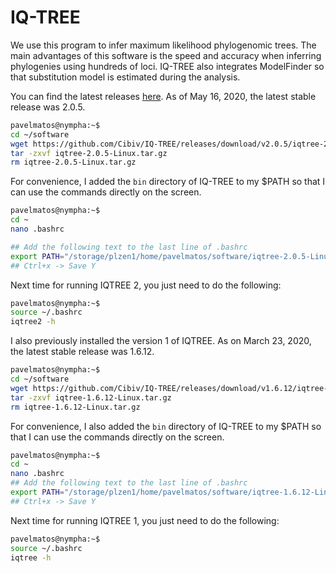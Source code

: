 # IQ-TREE
We use this program to infer maximum likelihood phylogenomic trees. The main advantages of this software is the speed and accuracy when inferring phylogenies using hundreds of loci. IQ-TREE also integrates ModelFinder so that substitution model is estimated during the analysis.

You can find the latest releases [here](https://github.com/Cibiv/IQ-TREE/releases). As of May 16, 2020, the latest stable release was 2.0.5.

```bash
pavelmatos@nympha:~$
cd ~/software
wget https://github.com/Cibiv/IQ-TREE/releases/download/v2.0.5/iqtree-2.0.5-Linux.tar.gz
tar -zxvf iqtree-2.0.5-Linux.tar.gz
rm iqtree-2.0.5-Linux.tar.gz
```

For convenience, I added the `bin` directory of IQ-TREE to my $PATH so that I can use the commands directly on the screen.

```bash
pavelmatos@nympha:~$
cd ~
nano .bashrc

## Add the following text to the last line of .bashrc
export PATH="/storage/plzen1/home/pavelmatos/software/iqtree-2.0.5-Linux/bin:$PATH"
## Ctrl+x -> Save Y
```

Next time for running IQTREE 2, you just need to do the following:

```bash
pavelmatos@nympha:~$
source ~/.bashrc
iqtree2 -h
```

I also previously installed the version 1 of IQTREE. As on March 23, 2020, the latest stable release was 1.6.12.

```bash
pavelmatos@nympha:~$
cd ~/software
wget https://github.com/Cibiv/IQ-TREE/releases/download/v1.6.12/iqtree-1.6.12-Linux.tar.gz
tar -zxvf iqtree-1.6.12-Linux.tar.gz
rm iqtree-1.6.12-Linux.tar.gz
```

For convenience, I also added the `bin` directory of IQ-TREE to my $PATH so that I can use the commands directly on the screen.

```bash
pavelmatos@nympha:~$
cd ~
nano .bashrc
## Add the following text to the last line of .bashrc
export PATH="/storage/plzen1/home/pavelmatos/software/iqtree-1.6.12-Linux/bin:$PATH"
## Ctrl+x -> Save Y
```

Next time for running IQTREE 1, you just need to do the following:

```bash
pavelmatos@nympha:~$
source ~/.bashrc
iqtree -h
```
